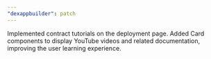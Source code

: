 ```yaml
---
"dexappbuilder": patch
---
```


Implemented contract tutorials on the deployment page. Added Card components to display YouTube videos and related documentation, improving the user learning experience.
